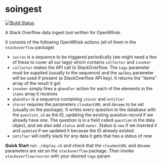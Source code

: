 # soingest

[![Build Status](https://travis-ci.org/ibm-cds-labs/soingest.svg?branch=master)](https://travis-ci.org/ibm-cds-labs/soingest)

A Stack Overflow data ingest tool written for OpenWhisk.

It consists of the following OpenWhisk actions (all of them in the `stackoverflow` package)

* `socron` is a sequence to be triggered periodically (we might need a few of these to cover all our tags) which contains `collector` and `invoker`
* `collector` makes the API call to StackOverflow.  The `tags` parameter must be supplied (usually to the sequence) and the `apikey` parameter will be used if present (a StackOverflow API key).  It returns the "items" array of the result it got
* `invoker` simply fires a `qhandler` action for each of the elements in the `items` array it receives
* `qhandler` is a sequence containing `storer` and `notifier`
* `storer` requires the parameters `cloudantURL` and `dbname` to be set (usually on the package).  It writes every question to the database with the `question_id` as the ID, updating the existing question record if we already have one.  The question is in a field called `question` in the data object, and we also add `status` and `owner`.  Status is `new` if we inserted it and `updated` if we updated it because the ID already existed.
* `notifier` will notify slack for any data it gets that has a status of new


**Quick Start** run `./deploy.sh` and check that the `cloudantURL` and `dbname` parameters are set on the `stackoverflow` package.  Then invoke `stackoverflow/socron` with your desired `tags` param
